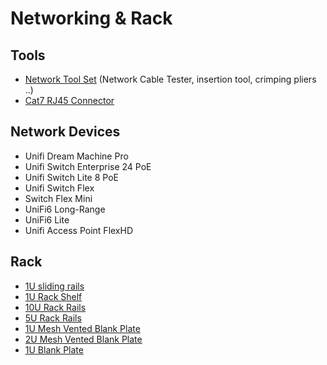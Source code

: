 # Networking & Rack

## Tools

* [Network Tool Set](https://amzn.to/3qrDp1U) (Network Cable Tester, insertion tool, crimping pliers ..)
* [Cat7 RJ45 Connector](https://amzn.to/3Bu4at9)

## Network Devices
* Unifi Dream Machine Pro
* Unifi Switch Enterprise 24 PoE
* Unifi Switch Lite 8 PoE
* Unifi Switch Flex
* Switch Flex Mini
* UniFi6 Long-Range
* UniFi6 Lite
* Unifi Access Point FlexHD

## Rack
* [1U sliding rails](https://amzn.to/3UAGsD5)
* [1U Rack Shelf](https://amzn.to/3LqaTHL)
* [10U Rack Rails](https://amzn.to/3SkEPaj)
* [5U Rack Rails](https://amzn.to/3RZCX7o)
* [1U Mesh Vented Blank Plate](https://amzn.to/3LqpenF)
* [2U Mesh Vented Blank Plate](https://amzn.to/3BqQSwd)
* [1U Blank Plate](https://amzn.to/3R0JZY2)
